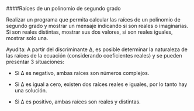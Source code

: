 ####Raíces de un polinomio de segundo grado

Realizar un programa que permita calcular las raíces de un polinomio de segundo grado y mostrar un mensaje indicando si son reales o imaginarias. Si son reales distintas, mostrar sus dos valores, si son reales iguales, mostrar solo una.

Ayudita: A partir del discriminante Δ, es posible determinar la naturaleza de las raíces de la ecuación (considerando coeficientes reales) y se pueden presentar 3 situaciones:

- Si Δ es negativo, ambas raíces son números complejos.

- Si Δ es igual a cero, existen dos raíces reales e iguales, por lo tanto hay una solución.

- Si Δ es positivo, ambas raíces son reales y distintas.
